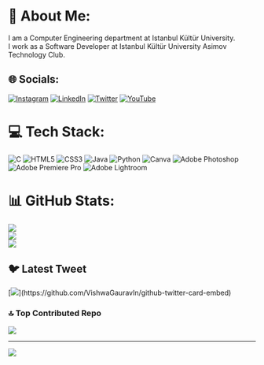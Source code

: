 # 💫 About Me:
I am a Computer Engineering department at Istanbul Kültür University. <br>I work as a Software Developer at Istanbul Kültür University Asimov Technology Club.


## 🌐 Socials:
[![Instagram](https://img.shields.io/badge/Instagram-%23E4405F.svg?logo=Instagram&logoColor=white)](https://instagram.com/_onurakyuz_) [![LinkedIn](https://img.shields.io/badge/LinkedIn-%230077B5.svg?logo=linkedin&logoColor=white)](https://linkedin.com/in/onurakyuz) [![Twitter](https://img.shields.io/badge/Twitter-%231DA1F2.svg?logo=Twitter&logoColor=white)](https://twitter.com/_onurakyuz_) [![YouTube](https://img.shields.io/badge/YouTube-%23FF0000.svg?logo=YouTube&logoColor=white)](https://youtube.com/@@_onurakyuz_) 

# 💻 Tech Stack:
![C](https://img.shields.io/badge/c-%2300599C.svg?style=for-the-badge&logo=c&logoColor=white) ![HTML5](https://img.shields.io/badge/html5-%23E34F26.svg?style=for-the-badge&logo=html5&logoColor=white) ![CSS3](https://img.shields.io/badge/css3-%231572B6.svg?style=for-the-badge&logo=css3&logoColor=white) ![Java](https://img.shields.io/badge/java-%23ED8B00.svg?style=for-the-badge&logo=java&logoColor=white) ![Python](https://img.shields.io/badge/python-3670A0?style=for-the-badge&logo=python&logoColor=ffdd54) ![Canva](https://img.shields.io/badge/Canva-%2300C4CC.svg?style=for-the-badge&logo=Canva&logoColor=white) ![Adobe Photoshop](https://img.shields.io/badge/adobephotoshop-%2331A8FF.svg?style=for-the-badge&logo=adobephotoshop&logoColor=white) ![Adobe Premiere Pro](https://img.shields.io/badge/Adobe%20Premiere%20Pro-9999FF.svg?style=for-the-badge&logo=Adobe%20Premiere%20Pro&logoColor=white) ![Adobe Lightroom](https://img.shields.io/badge/Adobe%20Lightroom-31A8FF.svg?style=for-the-badge&logo=Adobe%20Lightroom&logoColor=white)
# 📊 GitHub Stats:
![](https://github-readme-stats.vercel.app/api?username=OnurAkyuz61&theme=react&hide_border=false&include_all_commits=true&count_private=true)<br/>
![](https://github-readme-streak-stats.herokuapp.com/?user=OnurAkyuz61&theme=react&hide_border=false)<br/>
![](https://github-readme-stats.vercel.app/api/top-langs/?username=OnurAkyuz61&theme=react&hide_border=false&include_all_commits=true&count_private=true&layout=compact)

## 🐦 Latest Tweet
[![](https://gtce.itsvg.in/api?username=_onurakyuz_)](https://github.com/VishwaGauravIn/github-twitter-card-embed)

### 🔝 Top Contributed Repo
![](https://github-contributor-stats.vercel.app/api?username=OnurAkyuz61&limit=5&theme=dark&combine_all_yearly_contributions=true)

---
[![](https://visitcount.itsvg.in/api?id=OnurAkyuz61&icon=2&color=12)](https://visitcount.itsvg.in)

<!-- Proudly created with GPRM ( https://gprm.itsvg.in ) -->
